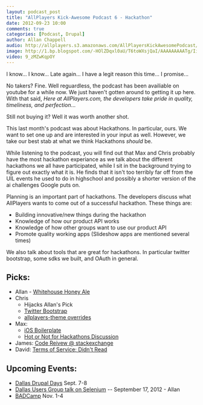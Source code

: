 ```yaml
---
layout: podcast_post
title: "AllPlayers Kick-Awesome Podcast 6 - Hackathon"
date: 2012-09-23 10:00
comments: true
categories: [Podcast, Drupal]
author: Allan Chappell
audio: http://allplayers.s3.amazonaws.com/AllPlayersKickAwesomePodcast/09-23-2012--Number-6.mp3
image: http://1.bp.blogspot.com/-HOlZDqxl0aU/T6toWXsjQaI/AAAAAAAAATg/IiAhmpkdndE/s1600/hackathon.jpg
video: 9_zMZwKqpOY
---
```


I know... I know... Late again... I have a legit reason this time... I promise...

No takers? Fine. Well reguardless, the podcast has been availiable on youtube for a while now. We just haven't gotten around to getting it up here. With that said, *Here at AllPlayers.com, the developers take pride in quality, timeliness, and perfection*...

Still not buying it? Well it was worth another shot.

This last month's podcast was about Hackathons. In particular, ours. We want to set one up and are interested in your input as well. However, we take our best stab at what we think Hackathons *should* be.

While listening to the podcast, you will find out that Max and Chris probably have the most hackathon experiance as we talk about the different hackathons we all have participated, while I sit in the background trying to figure out exactly what it is. He finds that it isn't too terribly far off from the UIL events he used to do in highschool and possibly a shorter version of the ai challenges Google puts on.

Planning is an important part of hackathons. The developers discuss what AllPlayers wants to come out of a successful hackathon. These things are:
 
 * Building innovative/new things during the hackathon
 * Knowledge of how our product API works
 * Knowledge of how other groups want to use our product API
 * Promote quality working apps (Slideshow apps are mentioned several times)

We also talk about tools that are great for hackathons. In particular twitter bootstrap, some sdks we built, and OAuth in general.

## Picks:
* Allan - [Whitehouse Honey Ale](https://petitions.whitehouse.gov/petition/release-recipe-honey-ale-home-brewed-white-house/XkpkYwc0)
* Chris 
    - Hijacks Allan's Pick
    - [Twitter Bootstrap](http://twitter.github.com/bootstrap/)
    - [allplayers-theme overrides](https://github.com/AllPlayers/allplayers-theme)
* Max: 
    - [iOS Boilerplate](http://iosboilerplate.com/) 
    - [Hot or Not for Hackathons Discussion](https://groups.google.com/d/topic/api-craft/GpGIdbIzLn8/discussion)
* James: [Code Reivew @ stackexchange](http://codereview.stackexchange.com/)
* David: [Terms of Service; Didn't Read](http://tos-dr.info/)


## Upcoming Events:

 * [Dallas Drupal Days](http://dallasdrupal.org/) Sept. 7-8
 * [Dallas Users Group talk on Selenium](http://www.meetup.com/dallasdrupal/events/77017652/) -- September 17, 2012 - Allan 
 * [BADCamp](http://badcamp.net/) Nov. 1-4

